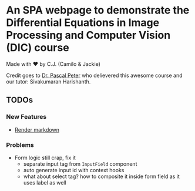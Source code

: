 # An SPA webpage to demonstrate the Differential Equations in Image Processing and Computer Vision (DIC) course
Made with ❤️ by C.J. (Camilo & Jackie)

Credit goes to [Dr. Pascal Peter](https://www.mia.uni-saarland.de/peter/index.shtml) who delievered this awesome course
and our tutor: Sivakumaran Harishanth. 

## TODOs 
### New Features
* [Render markdown](https://github.com/remarkjs/react-markdown)
### Problems
* Form logic still crap, fix it
  * separate input tag from `InputField` component
  * auto generate input id with context hooks
  * what about select tag? how to composite it inside form field as it uses label as well
